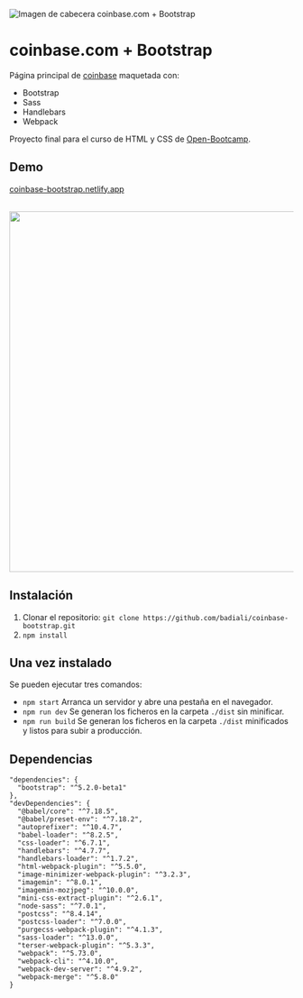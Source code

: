 ![Imagen de cabecera coinbase.com + Bootstrap](https://repository-images.githubusercontent.com/507161928/061aafa8-0482-4888-9e59-7449097aafe6)

# coinbase.com + Bootstrap
Página principal de [coinbase](https://www.coinbase.com) maquetada con:

- Bootstrap
- Sass
- Handlebars
- Webpack

Proyecto final para el curso de HTML y CSS de [Open-Bootcamp](https://open-bootcamp.com).

## Demo
[coinbase-bootstrap.netlify.app](https://coinbase-bootstrap.netlify.app)

<br>
<img src="https://user-images.githubusercontent.com/8589135/175794411-d202f87b-de05-42a4-bf7d-e0f388389c42.gif" width="640">
<br>

## Instalación

1. Clonar el repositorio: `git clone https://github.com/badiali/coinbase-bootstrap.git`
2. `npm install`

## Una vez instalado

Se pueden ejecutar tres comandos:

- `npm start` Arranca un servidor y abre una pestaña en el navegador.
- `npm run dev` Se generan los ficheros en la carpeta `./dist` sin minificar.
- `npm run build` Se generan los ficheros en la carpeta `./dist` minificados y listos para subir a producción.

## Dependencias

```
"dependencies": {
  "bootstrap": "^5.2.0-beta1"
},
"devDependencies": {
  "@babel/core": "^7.18.5",
  "@babel/preset-env": "^7.18.2",
  "autoprefixer": "^10.4.7",
  "babel-loader": "^8.2.5",
  "css-loader": "^6.7.1",
  "handlebars": "^4.7.7",
  "handlebars-loader": "^1.7.2",
  "html-webpack-plugin": "^5.5.0",
  "image-minimizer-webpack-plugin": "^3.2.3",
  "imagemin": "^8.0.1",
  "imagemin-mozjpeg": "^10.0.0",
  "mini-css-extract-plugin": "^2.6.1",
  "node-sass": "^7.0.1",
  "postcss": "^8.4.14",
  "postcss-loader": "^7.0.0",
  "purgecss-webpack-plugin": "^4.1.3",
  "sass-loader": "^13.0.0",
  "terser-webpack-plugin": "^5.3.3",
  "webpack": "^5.73.0",
  "webpack-cli": "^4.10.0",
  "webpack-dev-server": "^4.9.2",
  "webpack-merge": "^5.8.0"
}
```
